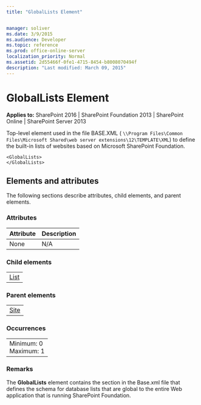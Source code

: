 ```yaml
---
title: "GlobalLists Element"


manager: soliver
ms.date: 3/9/2015
ms.audience: Developer
ms.topic: reference
ms.prod: office-online-server
localization_priority: Normal
ms.assetid: 2d55466f-0fe1-4715-8454-b8008070494f
description: "Last modified: March 09, 2015"
---
```


# GlobalLists Element

 
  
 **Applies to:** SharePoint 2016 | SharePoint Foundation 2013 | SharePoint Online | SharePoint Server 2013
  
Top-level element used in the file BASE.XML ( `\\Program Files\Common Files\Microsoft Shared\web server extensions\12\TEMPLATE\XML`) to define the built-in lists of websites based on Microsoft SharePoint Foundation.
  
```
<GlobalLists>
</GlobalLists>
```

## Elements and attributes

The following sections describe attributes, child elements, and parent elements.

### Attributes

|**Attribute**|**Description**|
|:-----|:-----|
|None  <br/> |N/A  <br/> |
   
### Child elements

||
|:-----|
|[List](list-element-list.md)|
   
### Parent elements

||
|:-----|
|[Site](site-element.md)|
   
### Occurrences

||
|:-----|
|Minimum: 0  <br/> Maximum: 1  <br/> |
   
### Remarks

The **GlobalLists** element contains the section in the Base.xml file that defines the schema for database lists that are global to the entire Web application that is running SharePoint Foundation. 
  

